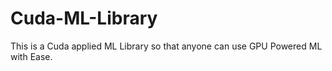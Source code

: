 # Cuda-ML-Library
This is a Cuda applied ML Library so that anyone can use GPU Powered ML with Ease.
